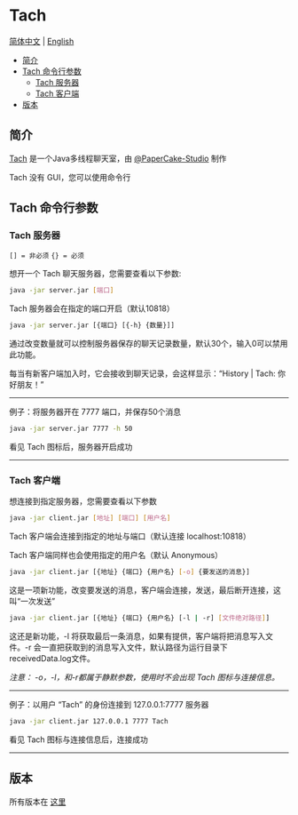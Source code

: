 # Tach

[简体中文](https://github.com/PaperCake-Studio/Tach/blob/main/README_zh.md) | [English](https://github.com/PaperCake-Studio/Tach/blob/main/README.md)

- [简介](#简介)
- [Tach 命令行参数](#tach-命令行参数)
  - [Tach 服务器](#tach-服务器)
  - [Tach 客户端](#tach-客户端)
- [版本](#版本)

## 简介
[Tach](https://github.com/PaperCake-Studio/Tach) 是一个Java多线程聊天室，由 [@PaperCake-Studio](https://github.com/PaperCake-Studio) 制作

Tach 没有 GUI，您可以使用命令行

## Tach 命令行参数
### Tach 服务器
`[] = 非必须`
`{} = 必须`

想开一个 Tach 聊天服务器，您需要查看以下参数:

```bash
java -jar server.jar [端口]
```

Tach 服务器会在指定的端口开启（默认10818）

```bash
java -jar server.jar [{端口} [{-h} {数量}]]
```

通过改变数量就可以控制服务器保存的聊天记录数量，默认30个，输入0可以禁用此功能。

每当有新客户端加入时，它会接收到聊天记录，会这样显示：“History | Tach: 你好朋友！”

___

例子：将服务器开在 7777 端口，并保存50个消息

```bash
java -jar server.jar 7777 -h 50
```

看见 Tach 图标后，服务器开启成功

___

### Tach 客户端
想连接到指定服务器，您需要查看以下参数

```bash
java -jar client.jar [地址] [端口] [用户名]
```

Tach 客户端会连接到指定的地址与端口（默认连接 localhost:10818）

Tach 客户端同样也会使用指定的用户名（默认 Anonymous）

```bash
java -jar client.jar [{地址} {端口} {用户名} [-o] {要发送的消息}]
```

这是一项新功能，改变要发送的消息，客户端会连接，发送，最后断开连接，这叫“一次发送”

```bash
java -jar client.jar [{地址} {端口} {用户名} [-l | -r] [文件绝对路径]]
```

这还是新功能，-l 将获取最后一条消息，如果有提供，客户端将把消息写入文件。-r 会一直把获取到的消息写入文件，默认路径为运行目录下receivedData.log文件。

*注意： -o，-l，和-r都属于静默参数，使用时不会出现 Tach 图标与连接信息。*

___

例子：以用户 “Tach” 的身份连接到 127.0.0.1:7777 服务器

```bash
java -jar client.jar 127.0.0.1 7777 Tach
```

看见 Tach 图标与连接信息后，连接成功

___

## 版本
所有版本在 [这里](https://github.com/PaperCake-Studio/Tach/releases)
